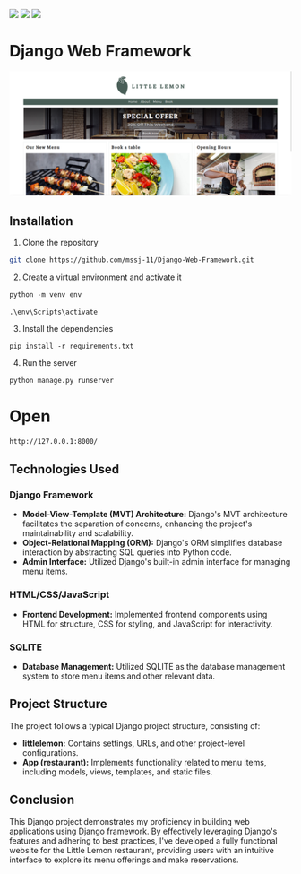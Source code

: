 ![](https://img.shields.io/badge/Python-FFD43B?style=for-the-badge&logo=python&logoColor=blue) ![](https://img.shields.io/badge/Django-092E20?style=for-the-badge&logo=django&logoColor=green) ![](https://img.shields.io/badge/SQLite-07405E?style=for-the-badge&logo=sqlite&logoColor=white)

# Django Web Framework 

<p align="center"><img src="screen.png" /></p>



## Installation

1. Clone the repository

```bash
git clone https://github.com/mssj-11/Django-Web-Framework.git
```

2. Create a virtual environment and activate it

```python
python -m venv env
```

```
.\env\Scripts\activate
```

3. Install the dependencies
```
pip install -r requirements.txt
```

4. Run the server

```bash
python manage.py runserver
```


# Open
```bash
http://127.0.0.1:8000/
```


## Technologies Used

### Django Framework
- **Model-View-Template (MVT) Architecture:** Django's MVT architecture facilitates the separation of concerns, enhancing the project's maintainability and scalability.
- **Object-Relational Mapping (ORM):** Django's ORM simplifies database interaction by abstracting SQL queries into Python code.
- **Admin Interface:** Utilized Django's built-in admin interface for managing menu items.

### HTML/CSS/JavaScript
- **Frontend Development:** Implemented frontend components using HTML for structure, CSS for styling, and JavaScript for interactivity.

### SQLITE
- **Database Management:** Utilized SQLITE as the database management system to store menu items and other relevant data.

## Project Structure

The project follows a typical Django project structure, consisting of:
- **littlelemon:** Contains settings, URLs, and other project-level configurations.
- **App (restaurant):** Implements functionality related to menu items, including models, views, templates, and static files.

## Conclusion

This Django project demonstrates my proficiency in building web applications using Django framework. By effectively leveraging Django's features and adhering to best practices, I've developed a fully functional website for the Little Lemon restaurant, providing users with an intuitive interface to explore its menu offerings and make reservations.